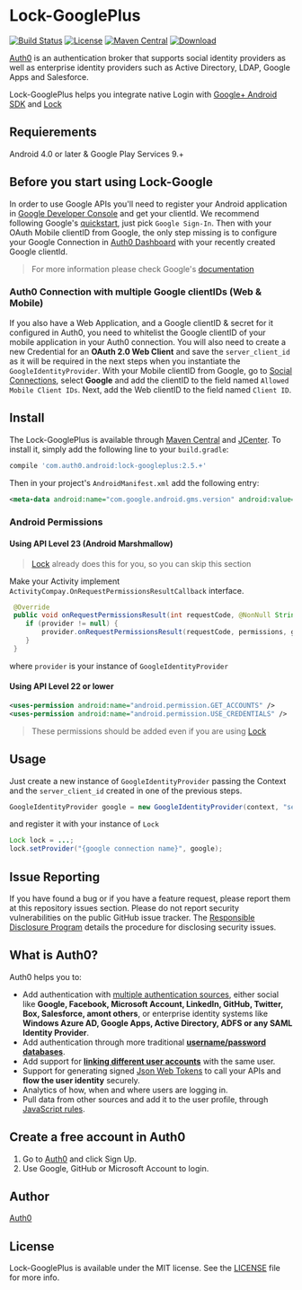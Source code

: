 # Lock-GooglePlus

[![Build Status](https://travis-ci.org/auth0/Lock-GooglePlus.Android.svg?branch=master)](https://travis-ci.org/auth0/Lock-GooglePlus.Android)
[![License](http://img.shields.io/:license-mit-blue.svg?style=flat)](http://doge.mit-license.org)
[![Maven Central](https://img.shields.io/maven-central/v/com.auth0.android/lock-googleplus.svg)](http://search.maven.org/#browse%7C-2009911249)
[ ![Download](https://api.bintray.com/packages/auth0/lock-android/lock-googleplus/images/download.svg) ](https://bintray.com/auth0/lock-android/lock-googleplus/_latestVersion)

[Auth0](https://auth0.com) is an authentication broker that supports social identity providers as well as enterprise identity providers such as Active Directory, LDAP, Google Apps and Salesforce.

Lock-GooglePlus helps you integrate native Login with [Google+ Android SDK](https://developers.google.com/+/mobile/android/) and [Lock](https://auth0.com/lock)

## Requierements

Android 4.0 or later & Google Play Services 9.+

## Before you start using Lock-Google

In order to use Google APIs you'll need to register your Android application in [Google Developer Console](https://console.developers.google.com/project) and get your clientId.
We recommend following Google's [quickstart](https://developers.google.com/mobile/add?platform=android), just pick `Google Sign-In`. Then with your OAuth Mobile clientID from Google, the only step missing is to configure your Google Connection in [Auth0 Dashboard](https://manage.auth0.com/#/connections/social) with your recently created Google clientId.


> For more information please check Google's [documentation](https://developers.google.com/identity/sign-in/android/)

### Auth0 Connection with multiple Google clientIDs (Web & Mobile)

If you also have a Web Application, and a Google clientID & secret for it configured in Auth0, you need to whitelist the Google clientID of your mobile application in your Auth0 connection. You will also need to create a new Credential for an **OAuth 2.0 Web Client** and save the `server_client_id` as it will be required in the next steps when you instantiate the `GoogleIdentityProvider`. With your Mobile clientID from Google, go to [Social Connections](https://manage.auth0.com/#/connections/social), select **Google** and add the clientID to the field named `Allowed Mobile Client IDs`. Next, add the Web clientID to the field named `Client ID`.

## Install

The Lock-GooglePlus is available through [Maven Central](http://search.maven.org) and [JCenter](https://bintray.com/bintray/jcenter). To install it, simply add the following line to your `build.gradle`:

```gradle
compile 'com.auth0.android:lock-googleplus:2.5.+'
```

Then in your project's `AndroidManifest.xml` add the following entry:

```xml
<meta-data android:name="com.google.android.gms.version" android:value="@integer/google_play_services_version" />
```

### Android Permissions

#### Using API Level 23 (Android Marshmallow)

> [Lock](https://github.com/auth0/Lock.Android) already does this for you, so you can skip this section

Make your Activity implement `ActivityCompay.OnRequestPermissionsResultCallback` interface.

```java
 @Override
 public void onRequestPermissionsResult(int requestCode, @NonNull String[] permissions, @NonNull int[] grantResults) {
    if (provider != null) {
        provider.onRequestPermissionsResult(requestCode, permissions, grantResults);
    }
 }
```

where `provider` is your instance of `GoogleIdentityProvider`

#### Using API Level 22 or lower

```xml
<uses-permission android:name="android.permission.GET_ACCOUNTS" />
<uses-permission android:name="android.permission.USE_CREDENTIALS" />
```

> These permissions should be added even if you are using [Lock](https://github.com/auth0/Lock.Android)

## Usage

Just create a new instance of `GoogleIdentityProvider` passing the Context and the `server_client_id` created in one of the previous steps.

```java
GoogleIdentityProvider google = new GoogleIdentityProvider(context, "server_client_id");
```

and register it with your instance of `Lock`

```java
Lock lock = ...;
lock.setProvider("{google connection name}", google);
```

## Issue Reporting

If you have found a bug or if you have a feature request, please report them at this repository issues section. Please do not report security vulnerabilities on the public GitHub issue tracker. The [Responsible Disclosure Program](https://auth0.com/whitehat) details the procedure for disclosing security issues.

## What is Auth0?

Auth0 helps you to:

* Add authentication with [multiple authentication sources](https://docs.auth0.com/identityproviders), either social like **Google, Facebook, Microsoft Account, LinkedIn, GitHub, Twitter, Box, Salesforce, amont others**, or enterprise identity systems like **Windows Azure AD, Google Apps, Active Directory, ADFS or any SAML Identity Provider**.
* Add authentication through more traditional **[username/password databases](https://docs.auth0.com/mysql-connection-tutorial)**.
* Add support for **[linking different user accounts](https://docs.auth0.com/link-accounts)** with the same user.
* Support for generating signed [Json Web Tokens](https://docs.auth0.com/jwt) to call your APIs and **flow the user identity** securely.
* Analytics of how, when and where users are logging in.
* Pull data from other sources and add it to the user profile, through [JavaScript rules](https://docs.auth0.com/rules).

## Create a free account in Auth0

1. Go to [Auth0](https://auth0.com) and click Sign Up.
2. Use Google, GitHub or Microsoft Account to login.

## Author

[Auth0](auth0.com)

## License

Lock-GooglePlus is available under the MIT license. See the [LICENSE](LICENSE) file for more info.
